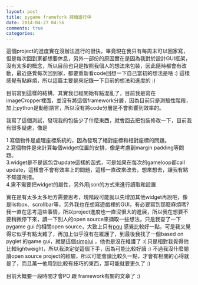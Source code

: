 ```yaml
---
layout: post
title: pygame framefork 持續進行中
date: 2014-04-27 04:56
comments: true
categories: 
---
```



這個project的進度實在沒辦法進行的很快，畢竟現在我只有每周末可以回家寫，但是每次回到家都想要休息，另外一部份的原因實在是因為我對於設計GUI框架，沒有太多的概念，所以目前也只是按照我個人的想法來包裝，因此隨時都會有改動，最近感覺每次回到家，都要重新看code回想一下自己當初的想法是啥 :) 這樣感覺有點麻煩，所以這篇主要是來記錄一下目前的想法和進度的 :)  
  
目前寫到這樣的結構，其實我已經開始有點混亂了，目前我是寫在 imageCropper裡面，並沒有將這個framework分層，因為目前只是測驗性階段，加上python是動態語言，所以沒有將code分層是不會影響到效率的。  
  
我寫了這個測試，發現我的包裝少了什麼東西，就會回去把包裝修改一下，目前我有很多疑慮，像是  
  
1.寫個物件是處理座標系統的，因為發現了絕對座標和相對座標的問題。  
2.寫個物件是來計算每個widget位置的安排，像是考慮到margin padding等問題。  
3.widget是不是該包含update這樣的函式，可是如果在每次的gameloop都call update，這樣會不會有效率上的問題，這樣一直改來改去，想來想去，讓我有點不知道所措。  
4.需不需要把widget的屬性，另外用json的方式來進行讀取和設置   
  
實在是有太多太多地方需要思考，現階段可能就以先增加其他widget再說吧，像是listbox、scrollbar等，另外我也在想寫遊戲裡的GUI，有必要寫到那麼麻煩嗎? 我一直在思考這些事情，所以project進度也一直沒很大的進展，所以我在想要不要稍微停下來，讀一下別人的open source來擷取一些想法，只是我查了一下pygame gui 的相關open source，大致上只有[pgu][1] 感覺比較好一點，可是我又覺得它似乎有點太雜了，再加上似乎沒有在維護了，到最後我找了一個based on pyglet 的game gui，就是這個[simplui][2] ，他也是沒在維護了 :( 只是相對我覺得他比較lightweight，所以我決定從這個下手，因為可能比較好讀 :) 不過我沒什麼閱讀open source project的經驗，所以可能會讀比較久一點，才會有相關的心得就是了，而且萬一他用到比較有技巧的東西，那可能就要更久了 :)  
  
目前大概要一段時間才會PO 跟 framework有關的文章了 :)   
  
  
  
  
  



[1]: http://code.google.com/p/pgu/
[2]: https://code.google.com/p/simplui/
